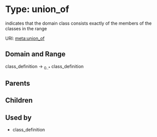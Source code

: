 
# Type: union_of


indicates that the domain class consists exactly of the members of the classes in the range

URI: [meta:union_of](https://w3id.org/biolink/biolinkml/meta/union_of)


## Domain and Range

class_definition ->  <sub>0..*</sub> class_definition

## Parents


## Children


## Used by

 * class_definition
